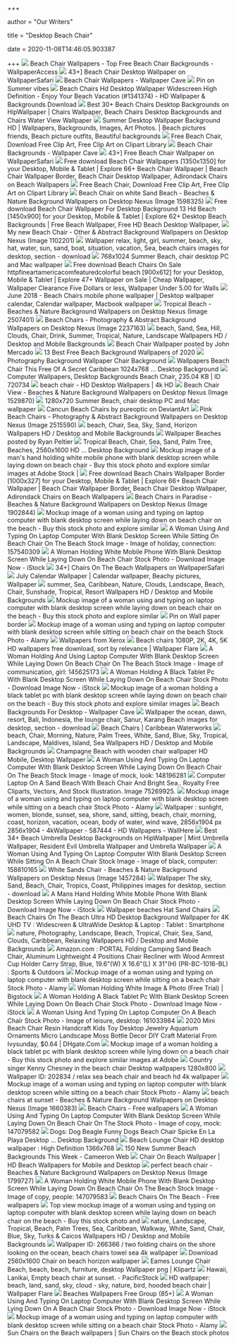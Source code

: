 +++
        
author = "Our Writers"
        
title = "Desktop Beach Chair"
        
date = 2020-11-08T14:46:05.903387
        
+++
[ ![](https://wallpaperaccess.com/full/513593.jpg)](https://wallpaperaccess.com/full/513593.jpg) Beach Chair Wallpapers - Top Free Beach Chair Backgrounds - WallpaperAccess
[ ![](https://cdn.wallpapersafari.com/94/38/IOKCSe.jpg)](https://cdn.wallpapersafari.com/94/38/IOKCSe.jpg) 43+] Beach Chair Desktop Wallpaper on WallpaperSafari
[ ![](https://wallpapercave.com/wp/AIIqhy1.jpg)](https://wallpapercave.com/wp/AIIqhy1.jpg) Beach Chair Wallpapers - Wallpaper Cave
[ ![](https://i.pinimg.com/originals/68/9e/d3/689ed3b94105a954153d09924ed97033.jpg)](https://i.pinimg.com/originals/68/9e/d3/689ed3b94105a954153d09924ed97033.jpg) Pin on Summer vibes
[ ![](https://www.itl.cat/pngfile/big/134-1341374_beach-chairs-hd-desktop-wallpaper-widescreen-high-definition.jpg)](https://www.itl.cat/pngfile/big/134-1341374_beach-chairs-hd-desktop-wallpaper-widescreen-high-definition.jpg) Beach Chairs Hd Desktop Wallpaper Widescreen High Definition - Enjoy Your  Beach Vacation (#1341374) - HD Wallpaper & Backgrounds Download
[ ![](https://cdn.hipwallpaper.com/i/50/29/kLmdP9.jpg)](https://cdn.hipwallpaper.com/i/50/29/kLmdP9.jpg) Best 30+ Beach Chairs Desktop Backgrounds on HipWallpaper | Chairs Wallpaper,  Beach Chairs Desktop Backgrounds and Chairs Water View Wallpaper
[ ![](https://i.pinimg.com/originals/83/20/d7/8320d717d06f592aa56f029080e69beb.jpg)](https://i.pinimg.com/originals/83/20/d7/8320d717d06f592aa56f029080e69beb.jpg) Summer Desktop Wallpaper Background HD | Wallpapers, Backgrounds, Images,  Art Photos. | Beach pictures friends, Beach picture outfits, Beautiful  backgrounds
[ ![](http://clipart-library.com/images/pT7raq9jc.jpg)](http://clipart-library.com/images/pT7raq9jc.jpg) Free Beach Chair, Download Free Clip Art, Free Clip Art on Clipart Library
[ ![](https://wallpapercave.com/wp/wp249337.jpg)](https://wallpapercave.com/wp/wp249337.jpg) Beach Chair Backgrounds - Wallpaper Cave
[ ![](https://cdn.wallpapersafari.com/92/96/mP5FiJ.jpg)](https://cdn.wallpapersafari.com/92/96/mP5FiJ.jpg) 43+] Free Beach Chair Wallpaper on WallpaperSafari
[ ![](https://cdn.wallpapersafari.com/45/52/SO5Q29.jpg)](https://cdn.wallpapersafari.com/45/52/SO5Q29.jpg) Free download Beach Chair Wallpapers [1350x1350] for your Desktop, Mobile &  Tablet | Explore 66+ Beach Chair Wallpaper | Beach Chair Wallpaper Border, Beach  Chair Desktop Wallpaper, Adirondack Chairs on Beach Wallpapers
[ ![](http://clipart-library.com/images/8izra79rT.jpg)](http://clipart-library.com/images/8izra79rT.jpg) Free Beach Chair, Download Free Clip Art, Free Clip Art on Clipart Library
[ ![](https://cache.desktopnexus.com/thumbseg/1598/1598325-bigthumbnail.jpg)](https://cache.desktopnexus.com/thumbseg/1598/1598325-bigthumbnail.jpg) Beach Chair on white Sand Beach - Beaches & Nature Background Wallpapers on  Desktop Nexus (Image 1598325)
[ ![](https://cdn.wallpapersafari.com/54/11/dgBW2s.png)](https://cdn.wallpapersafari.com/54/11/dgBW2s.png) Free download Beach Chair Wallpaper For Desktop Background 13 Hd Beach  [1450x900] for your Desktop, Mobile & Tablet | Explore 62+ Desktop Beach  Backgrounds | Free Beach Wallpaper, Free HD Beach Desktop Wallpaper,
[ ![](https://cache.desktopnexus.com/thumbseg/1102/1102201-bigthumbnail.jpg)](https://cache.desktopnexus.com/thumbseg/1102/1102201-bigthumbnail.jpg) My new Beach Chair - Other & Abstract Background Wallpapers on Desktop  Nexus (Image 1102201)
[ ![](https://img2.goodfon.com/wallpaper/nbig/a/d7/sea-beach-water-sand-sun.jpg)](https://img2.goodfon.com/wallpaper/nbig/a/d7/sea-beach-water-sand-sun.jpg) Wallpaper relax, light, girl, summer, beach, sky, hat, water, sun, sand,  boat, situation, vacation, Sea, beach chairs images for desktop, section   - download
[ ![](http://wallpaperstock.net/summer-beach%2C--chair_wallpapers_54666_768x1024.jpg)](http://wallpaperstock.net/summer-beach%2C--chair_wallpapers_54666_768x1024.jpg) 768x1024 Summer Beach, chair desktop PC and Mac wallpaper
[ ![](https://cdn.wallpapersafari.com/79/91/8RMUeu.jpg)](https://cdn.wallpapersafari.com/79/91/8RMUeu.jpg) Free download Beach Chairs On Sale httpfineartamericacomfeaturedcolorful  beach [900x612] for your Desktop, Mobile & Tablet | Explore 47+ Wallpaper  on Sale | Cheap Wallpaper, Wallpaper Clearance Five Dollars or less,  Wallpaper Under 5.00 for Walls
[ ![](https://i.pinimg.com/originals/5c/5f/14/5c5f1419d981a3fe2f6455fdc9f392df.jpg)](https://i.pinimg.com/originals/5c/5f/14/5c5f1419d981a3fe2f6455fdc9f392df.jpg) June 2018 - Beach Chairs mobile phone wallpaper | Desktop wallpaper  calendar, Calendar wallpaper, Macbook wallpaper
[ ![](http://cache.desktopnexus.com/thumbseg/2507/2507401-bigthumbnail.jpg)](http://cache.desktopnexus.com/thumbseg/2507/2507401-bigthumbnail.jpg) Tropical Beach - Beaches & Nature Background Wallpapers on Desktop Nexus  (Image 2507401)
[ ![](https://cache.desktopnexus.com/thumbseg/2237/2237163-bigthumbnail.jpg)](https://cache.desktopnexus.com/thumbseg/2237/2237163-bigthumbnail.jpg) Beach Chairs - Photography & Abstract Background Wallpapers on Desktop  Nexus (Image 2237163)
[ ![](https://wallup.net/wp-content/uploads/2016/01/193707-beach-sand-sea-hill-clouds-chair-drink-summer-tropical-nature-landscape-748x421.jpg)](https://wallup.net/wp-content/uploads/2016/01/193707-beach-sand-sea-hill-clouds-chair-drink-summer-tropical-nature-landscape-748x421.jpg) beach, Sand, Sea, Hill, Clouds, Chair, Drink, Summer, Tropical, Nature,  Landscape Wallpapers HD / Desktop and Mobile Backgrounds
[ ![](https://cutewallpaper.org/21/beach-chair-wallpaper/43-Beach-Chair-Desktop-Wallpaper-on-WallpaperSafari.jpg)](https://cutewallpaper.org/21/beach-chair-wallpaper/43-Beach-Chair-Desktop-Wallpaper-on-WallpaperSafari.jpg) Beach Chair Wallpaper posted by John Mercado
[ ![](https://www.lifewire.com/thmb/BQdMoVsHlk8HaZiZ2tv0elBfFO8=/1920x1080/filters:no_upscale():max_bytes(150000):strip_icc()/tropical-beach-wallpaper-beach-backgrounds-587fbb765f9b584db3241860.jpg)](https://www.lifewire.com/thmb/BQdMoVsHlk8HaZiZ2tv0elBfFO8=/1920x1080/filters:no_upscale():max_bytes(150000):strip_icc()/tropical-beach-wallpaper-beach-backgrounds-587fbb765f9b584db3241860.jpg) 13 Best Free Beach Background Wallpapers of 2020
[ ![](https://previews.123rf.com/images/takoburito/takoburito1802/takoburito180200010/96711594-vacation-holidays-background-wallpaper-two-beach-lounge-chairs-under-umbrella-on-beach-.jpg)](https://previews.123rf.com/images/takoburito/takoburito1802/takoburito180200010/96711594-vacation-holidays-background-wallpaper-two-beach-lounge-chairs-under-umbrella-on-beach-.jpg) Photography Background Wallpaper Chair Background
[ ![](https://www.desktopbackground.org/download/1024x768/2012/06/03/399726_wallpapers-beach-chair-this-free-of-a-secret-caribbean-1024x768_1024x768_h.jpg)](https://www.desktopbackground.org/download/1024x768/2012/06/03/399726_wallpapers-beach-chair-this-free-of-a-secret-caribbean-1024x768_1024x768_h.jpg) Wallpapers Beach Chair This Free Of A Secret Caribbean 1024x768 ... Desktop  Background
[ ![](http://6iee.com/data/uploads/5/720734.jpg)](http://6iee.com/data/uploads/5/720734.jpg) Computer Wallpapers, Desktop Backgrounds Beach Chair, 235.04 KB | ID 720734
[ ![](http://hddesktopwallpapers.in/wp-content/uploads/2015/08/beach-chair.jpg)](http://hddesktopwallpapers.in/wp-content/uploads/2015/08/beach-chair.jpg) beach chair - HD Desktop Wallpapers | 4k HD
[ ![](http://cache.desktopnexus.com/thumbseg/1529/1529870-bigthumbnail.jpg)](http://cache.desktopnexus.com/thumbseg/1529/1529870-bigthumbnail.jpg) Beach Chair View - Beaches & Nature Background Wallpapers on Desktop Nexus  (Image 1529870)
[ ![](http://wallpaperstock.net/summer-beach%2C--chair_wallpapers_54666_1280x720.jpg)](http://wallpaperstock.net/summer-beach%2C--chair_wallpapers_54666_1280x720.jpg) 1280x720 Summer Beach, chair desktop PC and Mac wallpaper
[ ![](https://images-wixmp-ed30a86b8c4ca887773594c2.wixmp.com/f/e0a62f84-0f6e-444f-a3ec-988cd10a6a68/d6uttr1-645ac3d3-460b-483a-a34f-ba135cec0801.jpg?token=eyJ0eXAiOiJKV1QiLCJhbGciOiJIUzI1NiJ9.eyJzdWIiOiJ1cm46YXBwOiIsImlzcyI6InVybjphcHA6Iiwib2JqIjpbW3sicGF0aCI6IlwvZlwvZTBhNjJmODQtMGY2ZS00NDRmLWEzZWMtOTg4Y2QxMGE2YTY4XC9kNnV0dHIxLTY0NWFjM2QzLTQ2MGItNDgzYS1hMzRmLWJhMTM1Y2VjMDgwMS5qcGcifV1dLCJhdWQiOlsidXJuOnNlcnZpY2U6ZmlsZS5kb3dubG9hZCJdfQ.bK4EjiVA8GK9vX4Re23NOPbEN9Of0g1z51aY0gu4FnU)](https://images-wixmp-ed30a86b8c4ca887773594c2.wixmp.com/f/e0a62f84-0f6e-444f-a3ec-988cd10a6a68/d6uttr1-645ac3d3-460b-483a-a34f-ba135cec0801.jpg?token=eyJ0eXAiOiJKV1QiLCJhbGciOiJIUzI1NiJ9.eyJzdWIiOiJ1cm46YXBwOiIsImlzcyI6InVybjphcHA6Iiwib2JqIjpbW3sicGF0aCI6IlwvZlwvZTBhNjJmODQtMGY2ZS00NDRmLWEzZWMtOTg4Y2QxMGE2YTY4XC9kNnV0dHIxLTY0NWFjM2QzLTQ2MGItNDgzYS1hMzRmLWJhMTM1Y2VjMDgwMS5qcGcifV1dLCJhdWQiOlsidXJuOnNlcnZpY2U6ZmlsZS5kb3dubG9hZCJdfQ.bK4EjiVA8GK9vX4Re23NOPbEN9Of0g1z51aY0gu4FnU) Cancun Beach Chairs by pureoptic on DeviantArt
[ ![](http://cache.desktopnexus.com/thumbseg/2515/2515590-bigthumbnail.jpg)](http://cache.desktopnexus.com/thumbseg/2515/2515590-bigthumbnail.jpg) Pink Beach Chairs - Photography & Abstract Background Wallpapers on Desktop  Nexus (Image 2515590)
[ ![](https://wallup.net/wp-content/uploads/2017/03/28/398584-beach-chair-sea-sky-sand-horizon-748x499.jpg)](https://wallup.net/wp-content/uploads/2017/03/28/398584-beach-chair-sea-sky-sand-horizon-748x499.jpg) beach, Chair, Sea, Sky, Sand, Horizon Wallpapers HD / Desktop and Mobile  Backgrounds
[ ![](https://cutewallpaper.org/21/wallpaper-beaches/Beach-Chair-Wallpaper-WallpaperTag.jpg)](https://cutewallpaper.org/21/wallpaper-beaches/Beach-Chair-Wallpaper-WallpaperTag.jpg) Wallpaper Beaches posted by Ryan Peltier
[ ![](https://www.desktopbackground.org/download/o/2015/03/02/910821_tropical-beach-chair-sea-sand-palm-tree-beaches-2560x1600-hd_2560x1600_h.jpg)](https://www.desktopbackground.org/download/o/2015/03/02/910821_tropical-beach-chair-sea-sand-palm-tree-beaches-2560x1600-hd_2560x1600_h.jpg) Tropical Beach, Chair, Sea, Sand, Palm Tree, Beaches, 2560x1600 HD ...  Desktop Background
[ ![](https://as1.ftcdn.net/jpg/02/64/12/92/500_F_264129209_3ehxwpGkOqN1pUid7rLRG4YzmcICjlHd.jpg)](https://as1.ftcdn.net/jpg/02/64/12/92/500_F_264129209_3ehxwpGkOqN1pUid7rLRG4YzmcICjlHd.jpg) Mockup image of a man's hand holding white mobile phone with blank desktop  screen while laying down on beach chair - Buy this stock photo and explore  similar images at Adobe Stock |
[ ![](https://cdn.wallpapersafari.com/56/20/HbT9sr.gif)](https://cdn.wallpapersafari.com/56/20/HbT9sr.gif) Free download Beach Chairs Wallpaper Border [1000x327] for your Desktop,  Mobile & Tablet | Explore 66+ Beach Chair Wallpaper | Beach Chair Wallpaper  Border, Beach Chair Desktop Wallpaper, Adirondack Chairs on Beach Wallpapers
[ ![](http://cache.desktopnexus.com/thumbseg/1902/1902844-bigthumbnail.jpg)](http://cache.desktopnexus.com/thumbseg/1902/1902844-bigthumbnail.jpg) Beach Chairs in Paradise - Beaches & Nature Background Wallpapers on Desktop  Nexus (Image 1902844)
[ ![](https://t4.ftcdn.net/jpg/02/64/50/99/360_F_264509987_W7B1wWdy3TdF0k02BfzPY0Pr8mvXU7lq.jpg)](https://t4.ftcdn.net/jpg/02/64/50/99/360_F_264509987_W7B1wWdy3TdF0k02BfzPY0Pr8mvXU7lq.jpg) Mockup image of a woman using and typing on laptop computer with blank  desktop screen while laying down on beach chair on the beach - Buy this  stock photo and explore similar
[ ![](https://thumbs.dreamstime.com/z/mockup-image-woman-using-typing-laptop-computer-blank-desktop-screen-sitting-beach-chair-157540309.jpg)](https://thumbs.dreamstime.com/z/mockup-image-woman-using-typing-laptop-computer-blank-desktop-screen-sitting-beach-chair-157540309.jpg) A Woman Using And Typing On Laptop Computer With Blank Desktop Screen While  Sitting On Beach Chair On The Beach Stock Image - Image of holiday,  connection: 157540309
[ ![](https://media.istockphoto.com/photos/a-woman-holding-white-mobile-phone-with-blank-desktop-screen-while-picture-id1148979415)](https://media.istockphoto.com/photos/a-woman-holding-white-mobile-phone-with-blank-desktop-screen-while-picture-id1148979415) A Woman Holding White Mobile Phone With Blank Desktop Screen While Laying  Down On Beach Chair Stock Photo - Download Image Now - iStock
[ ![](https://cdn.wallpapersafari.com/4/73/IHJkiY.jpg)](https://cdn.wallpapersafari.com/4/73/IHJkiY.jpg) 34+] Chairs On The Beach Wallpapers on WallpaperSafari
[ ![](https://i.pinimg.com/originals/98/a6/d9/98a6d9a81a20266938ad561545370ff3.jpg)](https://i.pinimg.com/originals/98/a6/d9/98a6d9a81a20266938ad561545370ff3.jpg) July Calendar Wallpaper | Calendar wallpaper, Beachy pictures, Wallpaper
[ ![](https://wallup.net/wp-content/uploads/2016/01/287154-summer-sea-Caribbean-nature-clouds-landscape-beach-chair-sunshade-tropical-resort.jpg)](https://wallup.net/wp-content/uploads/2016/01/287154-summer-sea-Caribbean-nature-clouds-landscape-beach-chair-sunshade-tropical-resort.jpg) summer, Sea, Caribbean, Nature, Clouds, Landscape, Beach, Chair, Sunshade,  Tropical, Resort Wallpapers HD / Desktop and Mobile Backgrounds
[ ![](https://as2.ftcdn.net/jpg/02/68/06/71/500_F_268067143_ReMSFClpiwxwSsGEvv9wv8j4nvSiEYeV.jpg)](https://as2.ftcdn.net/jpg/02/68/06/71/500_F_268067143_ReMSFClpiwxwSsGEvv9wv8j4nvSiEYeV.jpg) Mockup image of a woman using and typing on laptop computer with blank  desktop screen while laying down on beach chair on the beach - Buy this  stock photo and explore similar
[ ![](https://i.pinimg.com/originals/17/09/f9/1709f9bcbf74529ad98739e3dba709ef.jpg)](https://i.pinimg.com/originals/17/09/f9/1709f9bcbf74529ad98739e3dba709ef.jpg) Pin on Wall paper border
[ ![](https://c8.alamy.com/comp/2BXKY80/mockup-image-of-a-woman-using-and-typing-on-laptop-computer-with-blank-desktop-screen-while-sitting-on-beach-chair-on-the-beach-2BXKY80.jpg)](https://c8.alamy.com/comp/2BXKY80/mockup-image-of-a-woman-using-and-typing-on-laptop-computer-with-blank-desktop-screen-while-sitting-on-beach-chair-on-the-beach-2BXKY80.jpg) Mockup image of a woman using and typing on laptop computer with blank  desktop screen while sitting on beach chair on the beach Stock Photo - Alamy
[ ![](https://www.xerox.com/sites/default/files/wallpaper_beachchairs_600x600.jpg)](https://www.xerox.com/sites/default/files/wallpaper_beachchairs_600x600.jpg) Wallpapers from Xerox
[ ![](https://c4.wallpaperflare.com/wallpaper/214/834/536/a-holiday-at-the-beach-brown-bamboo-adirondack-chair-wallpaper-preview.jpg)](https://c4.wallpaperflare.com/wallpaper/214/834/536/a-holiday-at-the-beach-brown-bamboo-adirondack-chair-wallpaper-preview.jpg) Beach chairs 1080P, 2K, 4K, 5K HD wallpapers free download, sort by  relevance | Wallpaper Flare
[ ![](https://thumbs.dreamstime.com/z/woman-holding-using-laptop-computer-blank-desktop-screen-laying-down-beach-chair-mockup-image-145625173.jpg)](https://thumbs.dreamstime.com/z/woman-holding-using-laptop-computer-blank-desktop-screen-laying-down-beach-chair-mockup-image-145625173.jpg) A Woman Holding And Using Laptop Computer With Blank Desktop Screen While  Laying Down On Beach Chair On The Beach Stock Image - Image of  communication, girl: 145625173
[ ![](https://media.istockphoto.com/photos/a-woman-holding-a-black-tablet-pc-with-blank-desktop-screen-while-picture-id1145965425)](https://media.istockphoto.com/photos/a-woman-holding-a-black-tablet-pc-with-blank-desktop-screen-while-picture-id1145965425) A Woman Holding A Black Tablet Pc With Blank Desktop Screen While Laying  Down On Beach Chair Stock Photo - Download Image Now - iStock
[ ![](https://as2.ftcdn.net/jpg/02/64/50/99/500_F_264509981_0ckweDNIIUBSZuJLP6yDKlSQYvfLXEpN.jpg)](https://as2.ftcdn.net/jpg/02/64/50/99/500_F_264509981_0ckweDNIIUBSZuJLP6yDKlSQYvfLXEpN.jpg) Mockup image of a woman holding a black tablet pc with blank desktop screen  while laying down on beach chair on the beach - Buy this stock photo and  explore similar images
[ ![](https://wallpapercave.com/wp/EFGXhrr.jpg)](https://wallpapercave.com/wp/EFGXhrr.jpg) Beach Backgrounds For Desktop - Wallpaper Cave
[ ![](https://img2.goodfon.com/wallpaper/nbig/2/2b/karang-beach-sanur-bali.jpg)](https://img2.goodfon.com/wallpaper/nbig/2/2b/karang-beach-sanur-bali.jpg) Wallpaper the ocean, dawn, resort, Bali, Indonesia, the lounge chair,  Sanur, Karang Beach images for desktop, section  - download
[ ![](https://www.caribbeanwaterworks.com/wp-content/uploads/2013/06/chair.jpg)](https://www.caribbeanwaterworks.com/wp-content/uploads/2013/06/chair.jpg) Beach Chairs | Caribbean Waterworks
[ ![](https://wallup.net/wp-content/uploads/2016/01/264713-beach-chair-morning-nature-palm_trees-white-sand-blue-sky-tropical-landscape-Maldives-island-sea-748x468.jpg)](https://wallup.net/wp-content/uploads/2016/01/264713-beach-chair-morning-nature-palm_trees-white-sand-blue-sky-tropical-landscape-Maldives-island-sea-748x468.jpg) beach, Chair, Morning, Nature, Palm Trees, White, Sand, Blue, Sky,  Tropical, Landscape, Maldives, Island, Sea Wallpapers HD / Desktop and  Mobile Backgrounds
[ ![](https://pakpublishers.com/wallpapers/nature/beach/1/Champagne-Beach-with-wooden-chair-wallpaper_d.jpeg)](https://pakpublishers.com/wallpapers/nature/beach/1/Champagne-Beach-with-wooden-chair-wallpaper_d.jpeg) Champagne Beach with wooden chair wallpaper HD Mobile, Desktop Wallpaper
[ ![](https://thumbs.dreamstime.com/z/mockup-image-woman-using-typing-laptop-computer-blank-desktop-screen-laying-down-beach-chair-148196281.jpg)](https://thumbs.dreamstime.com/z/mockup-image-woman-using-typing-laptop-computer-blank-desktop-screen-laying-down-beach-chair-148196281.jpg) A Woman Using And Typing On Laptop Computer With Blank Desktop Screen While  Laying Down On Beach Chair On The Beach Stock Image - Image of mock, look:  148196281
[ ![](https://previews.123rf.com/images/siiixth/siiixth1704/siiixth170400004/75269925-computer-laptop-on-a-sand-beach-with-beach-chair-and-bright-sea-background-.jpg)](https://previews.123rf.com/images/siiixth/siiixth1704/siiixth170400004/75269925-computer-laptop-on-a-sand-beach-with-beach-chair-and-bright-sea-background-.jpg) Computer Laptop On A Sand Beach With Beach Chair And Bright Sea.. Royalty  Free Cliparts, Vectors, And Stock Illustration. Image 75269925.
[ ![](https://c8.alamy.com/comp/2BXM43P/mockup-image-of-a-woman-using-and-typing-on-laptop-computer-with-blank-desktop-screen-while-sitting-on-a-beach-chair-2BXM43P.jpg)](https://c8.alamy.com/comp/2BXM43P/mockup-image-of-a-woman-using-and-typing-on-laptop-computer-with-blank-desktop-screen-while-sitting-on-a-beach-chair-2BXM43P.jpg) Mockup image of a woman using and typing on laptop computer with blank  desktop screen while sitting on a beach chair Stock Photo - Alamy
[ ![](https://get.wallhere.com/photo/sunlight-women-blonde-sunset-sea-shore-sand-sitting-beach-chair-morning-coast-horizon-vacation-ocean-wave-body-of-water-wind-wave-2856x1904-px-587444.jpg)](https://get.wallhere.com/photo/sunlight-women-blonde-sunset-sea-shore-sand-sitting-beach-chair-morning-coast-horizon-vacation-ocean-wave-body-of-water-wind-wave-2856x1904-px-587444.jpg) Wallpaper : sunlight, women, blonde, sunset, sea, shore, sand, sitting,  beach, chair, morning, coast, horizon, vacation, ocean, body of water, wind  wave, 2856x1904 px 2856x1904 - 4kWallpaper - 587444 - HD Wallpapers -  WallHere
[ ![](https://cdn.hipwallpaper.com/i/1/28/tfc2GF.jpg)](https://cdn.hipwallpaper.com/i/1/28/tfc2GF.jpg) Best 34+ Beach Umbrella Desktop Backgrounds on HipWallpaper | Mint Umbrella  Wallpaper, Resident Evil Umbrella Wallpaper and Umbrella Wallpaper
[ ![](https://thumbs.dreamstime.com/z/woman-using-typing-laptop-computer-lying-down-beach-chair-woman-using-typing-laptop-computer-158810165.jpg)](https://thumbs.dreamstime.com/z/woman-using-typing-laptop-computer-lying-down-beach-chair-woman-using-typing-laptop-computer-158810165.jpg) A Woman Using And Typing On Laptop Computer With Blank Desktop Screen While  Sitting On A Beach Chair Stock Image - Image of black, computer: 158810165
[ ![](http://cache.desktopnexus.com/thumbseg/1457/1457284-bigthumbnail.jpg)](http://cache.desktopnexus.com/thumbseg/1457/1457284-bigthumbnail.jpg) White Sands Chair - Beaches & Nature Background Wallpapers on Desktop Nexus  (Image 1457284)
[ ![](https://img3.goodfon.com/wallpaper/nbig/b/a7/filippiny-tropiki-poberezhe-nebo-kreslo-pesok-pliazh.jpg)](https://img3.goodfon.com/wallpaper/nbig/b/a7/filippiny-tropiki-poberezhe-nebo-kreslo-pesok-pliazh.jpg) Wallpaper The sky, Sand, Beach, Chair, Tropics, Coast, Philippines images  for desktop, section  - download
[ ![](https://media.istockphoto.com/photos/a-mans-hand-holding-white-mobile-phone-with-blank-desktop-screen-picture-id1146370647)](https://media.istockphoto.com/photos/a-mans-hand-holding-white-mobile-phone-with-blank-desktop-screen-picture-id1146370647) A Mans Hand Holding White Mobile Phone With Blank Desktop Screen While  Laying Down On Beach Chair Stock Photo - Download Image Now - iStock
[ ![](http://s1.1zoom.net/big0/601/Beach_Hat_Chairs_Sand_478590.jpg)](http://s1.1zoom.net/big0/601/Beach_Hat_Chairs_Sand_478590.jpg) Wallpaper beaches Hat Sand Chairs
[ ![](http://hd.wallpaperswide.com/thumbs/beach_chairs_on_the_beach_2-t2.jpg)](http://hd.wallpaperswide.com/thumbs/beach_chairs_on_the_beach_2-t2.jpg) Beach Chairs On The Beach Ultra HD Desktop Background Wallpaper for 4K UHD  TV : Widescreen & UltraWide Desktop & Laptop : Tablet : Smartphone
[ ![](https://wallup.net/wp-content/uploads/2017/03/28/449071-nature-photography-landscape-beach-tropical-chair-sea-sand-clouds-Caribbean-relaxing-748x499.jpg)](https://wallup.net/wp-content/uploads/2017/03/28/449071-nature-photography-landscape-beach-tropical-chair-sea-sand-clouds-Caribbean-relaxing-748x499.jpg) nature, Photography, Landscape, Beach, Tropical, Chair, Sea, Sand, Clouds,  Caribbean, Relaxing Wallpapers HD / Desktop and Mobile Backgrounds
[ ![](https://m.media-amazon.com/images/I/81KWRud8ZzL._AC_.jpg)](https://m.media-amazon.com/images/I/81KWRud8ZzL._AC_.jpg) Amazon.com : PORTAL Folding Camping Sand Beach Chair, Aluminum Lightweight  4 Positions Chair Recliner with Wood Armrest Cup Holder Carry Strap, Blue,  19.6"(W) X 16.6"(L) X 31"(H) (PR-BC-1016-BL) : Sports & Outdoors
[ ![](https://c8.alamy.com/comp/2BXKX9K/mockup-image-of-a-woman-using-and-typing-on-laptop-computer-with-blank-desktop-screen-while-sitting-on-a-beach-chair-2BXKX9K.jpg)](https://c8.alamy.com/comp/2BXKX9K/mockup-image-of-a-woman-using-and-typing-on-laptop-computer-with-blank-desktop-screen-while-sitting-on-a-beach-chair-2BXKX9K.jpg) Mockup image of a woman using and typing on laptop computer with blank  desktop screen while sitting on a beach chair Stock Photo - Alamy
[ ![](https://static2.bigstockphoto.com/7/9/2/large1500/297054817.jpg)](https://static2.bigstockphoto.com/7/9/2/large1500/297054817.jpg) Woman Holding White Image & Photo (Free Trial) | Bigstock
[ ![](https://media.istockphoto.com/photos/a-woman-holding-a-black-tablet-pc-with-blank-desktop-screen-while-picture-id1146370589)](https://media.istockphoto.com/photos/a-woman-holding-a-black-tablet-pc-with-blank-desktop-screen-while-picture-id1146370589) A Woman Holding A Black Tablet Pc With Blank Desktop Screen While Laying  Down On Beach Chair Stock Photo - Download Image Now - iStock
[ ![](https://thumbs.dreamstime.com/z/woman-using-typing-laptop-computer-beach-chair-woman-using-typing-laptop-computer-sitting-beach-161033984.jpg)](https://thumbs.dreamstime.com/z/woman-using-typing-laptop-computer-beach-chair-woman-using-typing-laptop-computer-sitting-beach-161033984.jpg) A Woman Using And Typing On Laptop Computer On A Beach Chair Stock Photo -  Image of leisure, desktop: 161033984
[ ![](https://www.dhresource.com/0x0s/f2-albu-g4-M01-61-79-rBVaEVm3oxSAdTHBAADfQTDuhe4457.jpg/mini-beach-chair-resin-handcraft-kid-039.jpg)](https://www.dhresource.com/0x0s/f2-albu-g4-M01-61-79-rBVaEVm3oxSAdTHBAADfQTDuhe4457.jpg/mini-beach-chair-resin-handcraft-kid-039.jpg) 2020 Mini Beach Chair Resin Handcraft Kids Toy Desktop Jewelry Aquarium  Ornaments Micro Landscape Moss Bottle Decor DIY Craft Material From  Ivysunday, $0.64 | DHgate.Com
[ ![](https://as2.ftcdn.net/jpg/02/95/22/73/500_F_295227382_dBwgZagumkhRikY5CvaB3AZNu8ZerHSL.jpg)](https://as2.ftcdn.net/jpg/02/95/22/73/500_F_295227382_dBwgZagumkhRikY5CvaB3AZNu8ZerHSL.jpg) Mockup image of a woman holding a black tablet pc with blank desktop screen  while lying down on a beach chair - Buy this stock photo and explore  similar images at Adobe
[ ![](https://www.zastavki.com/pictures/1280x800/2019Music_Country_singer_Kenny_Chesney_in_the_beach_chair_131280_12.jpg)](https://www.zastavki.com/pictures/1280x800/2019Music_Country_singer_Kenny_Chesney_in_the_beach_chair_131280_12.jpg) Country singer Kenny Chesney in the beach chair Desktop wallpapers 1280x800
[ ![](https://wallpapercrafter.com/desktop/202834-relax-sea-beach-chair-and-beach-hd.jpg)](https://wallpapercrafter.com/desktop/202834-relax-sea-beach-chair-and-beach-hd.jpg) Wallpaper ID: 202834 / relax sea beach chair and beach hd 4k wallpaper
[ ![](https://c8.alamy.com/comp/2BXM441/mockup-image-of-a-woman-using-and-typing-on-laptop-computer-with-blank-desktop-screen-while-sitting-on-a-beach-chair-2BXM441.jpg)](https://c8.alamy.com/comp/2BXM441/mockup-image-of-a-woman-using-and-typing-on-laptop-computer-with-blank-desktop-screen-while-sitting-on-a-beach-chair-2BXM441.jpg) Mockup image of a woman using and typing on laptop computer with blank  desktop screen while sitting on a beach chair Stock Photo - Alamy
[ ![](https://cache.desktopnexus.com/thumbseg/1660/1660383-bigthumbnail.jpg)](https://cache.desktopnexus.com/thumbseg/1660/1660383-bigthumbnail.jpg) beach chairs at sunset - Beaches & Nature Background Wallpapers on Desktop  Nexus (Image 1660383)
[ ![](https://million-wallpapers.com/wallpapers/5/69/536016247457284.jpg)](https://million-wallpapers.com/wallpapers/5/69/536016247457284.jpg) Beach Chairs - Free wallpapers
[ ![](https://thumbs.dreamstime.com/z/mockup-image-woman-using-typing-laptop-computer-blank-desktop-screen-laying-down-beach-chair-147079582.jpg)](https://thumbs.dreamstime.com/z/mockup-image-woman-using-typing-laptop-computer-blank-desktop-screen-laying-down-beach-chair-147079582.jpg) A Woman Using And Typing On Laptop Computer With Blank Desktop Screen While  Laying Down On Beach Chair On The Stock Photo - Image of copy, mock:  147079582
[ ![](https://www.desktopbackground.org/p/2012/06/03/399733_dogs-dog-beagle-funny-dogs-beach-chair-spicke-en-la-playa-desktop_1024x768_h.jpg)](https://www.desktopbackground.org/p/2012/06/03/399733_dogs-dog-beagle-funny-dogs-beach-chair-spicke-en-la-playa-desktop_1024x768_h.jpg) Dogs: Dog Beagle Funny Dogs Beach Chair Spicke En La Playa Desktop ...  Desktop Background
[ ![](http://avante.biz/wp-content/uploads/Beach-HD-Wallpapers/Beach-HD-Wallpapers-043.jpg)](http://avante.biz/wp-content/uploads/Beach-HD-Wallpapers/Beach-HD-Wallpapers-043.jpg) Beach Lounge Chair HD desktop wallpaper : High Definition 1366x768
[ ![](https://cameronscookware.com/wp-content/uploads/2019/12/summer-beach-backgrounds-fresh-beach-landscapes-summer-desktop-wallpaper-of-the-day-of-summer-beach-backgrounds.jpg)](https://cameronscookware.com/wp-content/uploads/2019/12/summer-beach-backgrounds-fresh-beach-landscapes-summer-desktop-wallpaper-of-the-day-of-summer-beach-backgrounds.jpg) 150 New Summer Beach Backgrounds This Week - Cameeron Web
[ ![](http://alliswall.com/file/828/1920x1200/16:9/chair-on-beach-wallpaper.jpg)](http://alliswall.com/file/828/1920x1200/16:9/chair-on-beach-wallpaper.jpg) Chair On Beach Wallpaper | HD Beach Wallpapers for Mobile and Desktop
[ ![](https://cache.desktopnexus.com/thumbseg/1799/1799727-bigthumbnail.jpg)](https://cache.desktopnexus.com/thumbseg/1799/1799727-bigthumbnail.jpg) perfect beach chair - Beaches & Nature Background Wallpapers on Desktop  Nexus (Image 1799727)
[ ![](https://thumbs.dreamstime.com/z/woman-holding-white-mobile-phone-blank-desktop-screen-sea-blue-sky-background-beach-woman-holding-white-147079583.jpg)](https://thumbs.dreamstime.com/z/woman-holding-white-mobile-phone-blank-desktop-screen-sea-blue-sky-background-beach-woman-holding-white-147079583.jpg) A Woman Holding White Mobile Phone With Blank Desktop Screen While Laying  Down On Beach Chair On The Beach Stock Image - Image of copy, people:  147079583
[ ![](https://million-wallpapers.com/wallpapers/6/52/327552193675239.jpg)](https://million-wallpapers.com/wallpapers/6/52/327552193675239.jpg) Beach Chairs On The Beach - Free wallpapers
[ ![](https://as2.ftcdn.net/jpg/02/66/84/95/500_F_266849543_Ejxjur3ojtBHEgw2HGKZ4pZZ2L9QRNtW.jpg)](https://as2.ftcdn.net/jpg/02/66/84/95/500_F_266849543_Ejxjur3ojtBHEgw2HGKZ4pZZ2L9QRNtW.jpg) Top view mockup image of a woman using and typing on laptop computer with  blank desktop screen while laying down on beach chair on the beach - Buy  this stock photo and
[ ![](https://wallup.net/wp-content/uploads/2016/03/10/328033-nature-landscape-tropical-beach-palm_trees-sea-Caribbean-walkway-white-sand-chair-blue-sky-Turks_amp_Caicos.jpg)](https://wallup.net/wp-content/uploads/2016/03/10/328033-nature-landscape-tropical-beach-palm_trees-sea-Caribbean-walkway-white-sand-chair-blue-sky-Turks_amp_Caicos.jpg) nature, Landscape, Tropical, Beach, Palm Trees, Sea, Caribbean, Walkway,  White, Sand, Chair, Blue, Sky, Turks & Caicos Wallpapers HD / Desktop and  Mobile Backgrounds
[ ![](https://wallpapercrafter.com/desktop/266366-two-folding-chairs-on-the-shore-looking-on-the-oce.jpg)](https://wallpapercrafter.com/desktop/266366-two-folding-chairs-on-the-shore-looking-on-the-oce.jpg) Wallpaper ID: 266366 / two folding chairs on the shore looking on the  ocean, beach chairs towel sea 4k wallpaper
[ ![](http://www.desktopimages.org/pictures/2013/1114/1/orig_56861.jpg)](http://www.desktopimages.org/pictures/2013/1114/1/orig_56861.jpg) Download 2560x1600 Chair on beach horizon wallpaper
[ ![](https://c0.klipartz.com/pngpicture/1016/361/sticker-png-eames-lounge-chair-beach-beach-beach-furniture.png)](https://c0.klipartz.com/pngpicture/1016/361/sticker-png-eames-lounge-chair-beach-beach-beach-furniture.png) Eames Lounge Chair Beach, beach, beach, furniture, desktop Wallpaper png |  Klipartz
[ ![](https://www.pictorem.com/collection/900_2116197HighRes.jpg)](https://www.pictorem.com/collection/900_2116197HighRes.jpg) Hawaii, Lanikai, Empty beach chair at sunset. - PacificStock
[ ![](https://c0.wallpaperflare.com/preview/387/580/957/51oku72mdsa39g3b96rlsdirfc.jpg)](https://c0.wallpaperflare.com/preview/387/580/957/51oku72mdsa39g3b96rlsdirfc.jpg) HD wallpaper: beach, land, sand, sky, cloud - sky, nature, bird, hooded beach  chair | Wallpaper Flare
[ ![](https://wallpaper-house.com/data/out/12/wallpaper2you_480210.jpg)](https://wallpaper-house.com/data/out/12/wallpaper2you_480210.jpg) Beaches Wallpapers Free Group (85+)
[ ![](https://media.istockphoto.com/photos/a-woman-using-and-typing-on-laptop-computer-with-blank-desktop-screen-picture-id1179176741)](https://media.istockphoto.com/photos/a-woman-using-and-typing-on-laptop-computer-with-blank-desktop-screen-picture-id1179176741) A Woman Using And Typing On Laptop Computer With Blank Desktop Screen While  Lying Down On A Beach Chair Stock Photo - Download Image Now - iStock
[ ![](https://c8.alamy.com/comp/2BXM4DG/mockup-image-of-a-woman-using-and-typing-on-laptop-computer-with-blank-desktop-screen-while-sitting-on-a-beach-chair-2BXM4DG.jpg)](https://c8.alamy.com/comp/2BXM4DG/mockup-image-of-a-woman-using-and-typing-on-laptop-computer-with-blank-desktop-screen-while-sitting-on-a-beach-chair-2BXM4DG.jpg) Mockup image of a woman using and typing on laptop computer with blank  desktop screen while sitting on a beach chair Stock Photo - Alamy
[ ![](https://wallpaperstock.net/wallpapers/thumbs1/37318hd.jpg)](https://wallpaperstock.net/wallpapers/thumbs1/37318hd.jpg) Sun Chairs on the Beach wallpapers | Sun Chairs on the Beach stock photos
